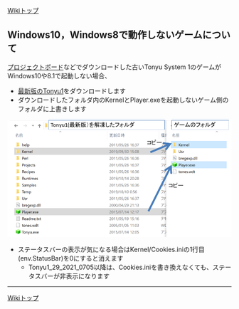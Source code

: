 
[Wikiトップ](./)

## Windows10，Windows8で動作しないゲームについて

[プロジェクトボード](https://www.tonyu.jp/project/top.cgi)などでダウンロードした古いTonyu System 1のゲームがWindows10や8.1で起動しない場合、

- [最新版のTonyu1](./download)をダウンロードします
- ダウンロードしたフォルダ内のKernelとPlayer.exeを起動しないゲーム側のフォルダに上書きします

![copy-tonyu1.png](./img/copy-tonyu1.png)

- ステータスバーの表示が気になる場合はKernel/Cookies.iniの1行目(env.StatusBar)を0にすると消えます
  - Tonyu1_29_2021_0705以降は、Cookies.iniを書き換えなくても、ステータスバーが非表示になります


***

[Wikiトップ](./)

